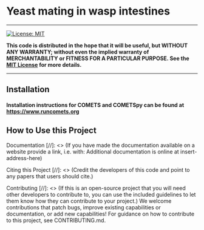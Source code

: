 # Yeast mating in wasp intestines
[/Yeast mating in wasp intestines/]: <> (Give a project description: What your application does,
Why you used the technologies you used,
Some of the challenges you faced and features you hope to implement in the future.)
***
[![License: MIT](https://img.shields.io/badge/License-MIT-yellow.svg)](https://opensource.org/licenses/MIT)


**This code is distributed in the hope that it will be useful, but WITHOUT ANY WARRANTY; without even the implied warranty of MERCHANTABILITY or FITNESS FOR A PARTICULAR PURPOSE. See the [MIT License](http://choosealicense.com/licenses/mit/) for more details.**
***


## Installation
#### Installation instructions for COMETS and COMETSpy can be found at https://www.runcomets.org
[/https://www.runcomets.org/]: <https://www.runcomets.org> (Provide step-by-step instructions on how to install your project. 
Even if it isn't a software package, give instructions on how to run locally. 
You should include the steps required to install your project and also the required dependencies if any.
Provide a step-by-step description of how to get the development environment set and running.)

## How to Use this Project
[/This is a project related to the publication:
Wasp intestine cues drive yeast toward outbreeding strategies
short title: yeast mating in wasp intestines
Authors:
Silvia Abbà, Liam D. Adair, Francesca Barbero, Luca P. Casacci, Iljia Dukovski, Francisca Font, Tom Hawtrey, Elizabeth J. New, Jukkrit Nootem, Pramsak Patawanich, Lukas Patten, Marco Polin, Daniel Segrè, Nian Kee Tan, Irene Stefanini
 /]: <> (Provide instructions and examples so users/contributors can use the project.
Explain what the code does and how to run it.
Include screenshots/examples. This may be superseded by an external documentation site.)

Documentation
[//]: <> (If you have made the documentation available on a website provide a link, i.e. with:
Additional documentation is online at insert-address-here)

Citing this Project
[//]: <> (Credit the developers of this code and point to any papers that users should cite.)

Contributing
[//]: <> (If this is an open-source project that you will need other developers to contribute to,
you can use the included guidelines to let them know how they can contribute to your project.)
We welcome contributions that patch bugs, improve existing capabilities or documentation, or add new capabilities!
For guidance on how to contribute to this project, see CONTRIBUTING.md.
